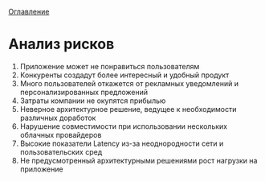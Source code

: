 [Оглавление](README.md)
# Анализ рисков

1. Приложение может не понравиться пользователям
1. Конкуренты создадут более интересный и удобный продукт
1. Много пользователей откажется от рекламных уведомлений и персонализированных предложений
1. Затраты компании не окупятся прибылью
1. Неверное архитектурное решение, ведущее к необходимости различных доработок
1. Нарушение совместимости при использовании нескольких облачных провайдеров
1. Высокие показатели Latency из-за неоднородности сети и пользовательских сред   
1. Не предусмотренный архитектурными решениями рост нагрузки на приложение